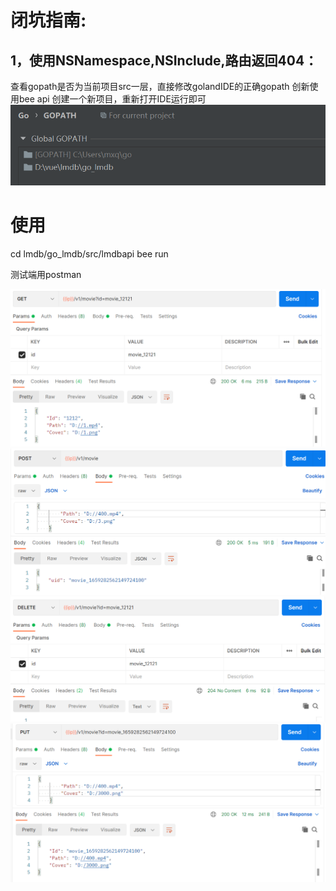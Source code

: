 # 闭坑指南:
## 1，使用NSNamespace,NSInclude,路由返回404：
查看gopath是否为当前项目src一层，直接修改golandIDE的正确gopath
创新使用bee api 创建一个新项目，重新打开IDE运行即可
![](./readmeimg/1.PNG)

# 使用

cd lmdb/go_lmdb/src/lmdbapi 
bee run

测试端用postman

![](./readmeimg/2.PNG)
![](./readmeimg/3.PNG)
![](./readmeimg/4.PNG)
![](./readmeimg/5.PNG)
